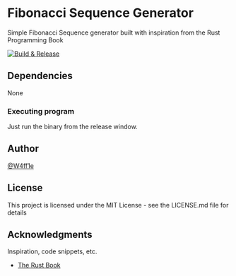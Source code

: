 # Fibonacci Sequence Generator

Simple Fibonacci Sequence generator built with inspiration from the Rust Programming Book

[![Build & Release](https://github.com/W4ff1e/nth_fibonacci_number/actions/workflows/build.yml/badge.svg?event=release)](https://github.com/W4ff1e/nth_fibonacci_number/actions/workflows/build.yml)

## Dependencies

None

### Executing program

Just run the binary from the release window.

## Author

[@W4ff1e](https://github.com/W4ff1e)

## License

This project is licensed under the MIT License - see the LICENSE.md file for details

## Acknowledgments

Inspiration, code snippets, etc.

* [The Rust Book](https://rust-book.cs.brown.edu/ch03-05-control-flow.html#summary)
